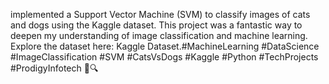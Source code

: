  implemented a Support Vector Machine (SVM) to classify images of cats and dogs using the Kaggle dataset. This project was a fantastic way to deepen my understanding of image classification and machine learning. Explore the dataset here: Kaggle Dataset.#MachineLearning #DataScience #ImageClassification #SVM #CatsVsDogs #Kaggle #Python #TechProjects #ProdigyInfotech 📸🔍
